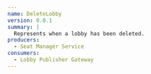 ```yaml
---
name: DeleteLobby
version: 0.0.1
summary: |
  Represents when a lobby has been deleted.
producers:
  - Seat Manager Service
consumers:
  - Lobby Publisher Gateway
---
```


<NodeGraph title="Consumer / Producer Diagram" />
